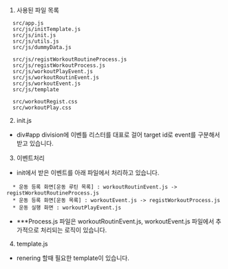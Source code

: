 
1. 사용된 파일 목록 
  ```
    src/app.js
    src/js/initTemplate.js
    src/js/init.js
    src/js/utils.js
    src/js/dummyData.js

    src/js/registWorkoutRoutineProcess.js
    src/js/registWorkoutProcess.js
    src/js/workoutPlayEvent.js
    src/js/workoutRoutinEvent.js
    src/js/workoutEvent.js
    src/js/template

    src/workoutRegist.css
    src/workoutPlay.css
  ```

2. init.js
  - div#app division에 이벤틀 리스터를 대표로 걸어 target id로 event를 구분해서 받고 있습니다.

3. 이벤트처리
  - init에서 받은 이벤트를 아래 파일에서 처리하고 있습니다.
  ```
    * 운동 등록 화면[운동 루틴 목록] : workoutRoutinEvent.js -> registWorkoutRoutineProcess.js
    * 운동 등록 화면[운동 목록] : workoutEvent.js -> registWorkoutProcess.js
    * 운동 실행 화면 : workoutPlayEvent.js
  ```
  - ***Process.js 파일은 workoutRoutinEvent.js, workoutEvent.js 파일에서 추가적으로 처리되는 로직이 있습니다.

4. template.js
  - renering 할때 필요한 template이 있습니다.

